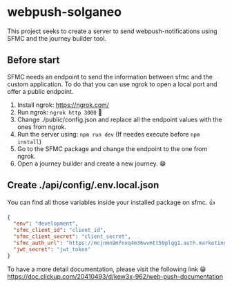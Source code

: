 # webpush-solganeo
This project seeks to create a server to send webpush-notifications using SFMC and the journey builder tool.

## Before start

SFMC needs an endpoint to send the information between sfmc and the custom application. To do that you can use ngrok to open a local port and offer a public endpoint.

1. Install ngrok: https://ngrok.com/ 
2. Run ngrok: `ngrok http 3000` 🚀
3. Change ./public/config.json and replace all the endpoint values with the ones from ngrok.
4. Run the server using: `npm run dev` (If needes execute before `npm install`)
5. Go to the SFMC package and change the endpoint to the one from ngrok.
6. Open a journey builder and create a new journey. 😁

## Create ./api/config/.env.local.json

You can find all those variables inside your installed package on sfmc. 👍

```json
{
  "env": "development",
  "sfmc_client_id": "client_id",
  "sfmc_client_secret": "client_secret",
  "sfmc_auth_url": "https://mcjnmn9mfnxq4m36wvmtt59plqg1.auth.marketingcloudapis.com/v2/token",
  "jwt_secret": "jwt_token"
}
```

To have a more detail documentation, please visit the following link 😁 https://doc.clickup.com/20410493/d/kew3x-962/web-push-documentation

